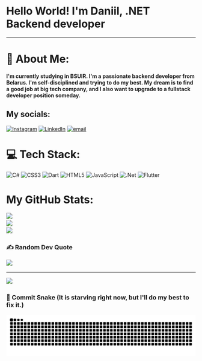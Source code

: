 # Hello World! I'm Daniil, .NET Backend developer

---

# 💫 About Me:
#### I'm currently studying in BSUIR. I'm a passionate backend developer from Belarus. I'm self-disciplined and trying to do my best. My dream is to find a good job at big tech company, and I also want to upgrade to a fullstack developer position someday.

## My socials:
[![Instagram](https://img.shields.io/badge/Instagram-%23E4405F.svg?logo=Instagram&logoColor=white)](https://www.instagram.com/rudenia_daniil/) [![LinkedIn](https://img.shields.io/badge/LinkedIn-%230077B5.svg?logo=linkedin&logoColor=white)](https://www.linkedin.com/in/daniil-rudzenia/) [![email](https://img.shields.io/badge/Email-D14836?logo=gmail&logoColor=white)](mailto:daniilrudzenia@gmail.com) 

# 💻 Tech Stack:
![C#](https://img.shields.io/badge/c%23-%23239120.svg?style=for-the-badge&logo=csharp&logoColor=white) ![CSS3](https://img.shields.io/badge/css3-%231572B6.svg?style=for-the-badge&logo=css3&logoColor=white) ![Dart](https://img.shields.io/badge/dart-%230175C2.svg?style=for-the-badge&logo=dart&logoColor=white) ![HTML5](https://img.shields.io/badge/html5-%23E34F26.svg?style=for-the-badge&logo=html5&logoColor=white) ![JavaScript](https://img.shields.io/badge/javascript-%23323330.svg?style=for-the-badge&logo=javascript&logoColor=%23F7DF1E) ![.Net](https://img.shields.io/badge/.NET-5C2D91?style=for-the-badge&logo=.net&logoColor=white) ![Flutter](https://img.shields.io/badge/Flutter-%2302569B.svg?style=for-the-badge&logo=Flutter&logoColor=white)
# My GitHub Stats:
![](https://github-readme-stats.vercel.app/api?username=Rudzeniapol&theme=dark&hide_border=false&include_all_commits=true&count_private=true)<br/>
![](https://nirzak-streak-stats.vercel.app/?user=Rudzeniapol&theme=dark&hide_border=false)<br/>
![](https://github-readme-stats.vercel.app/api/top-langs/?username=Rudzeniapol&theme=dark&hide_border=false&include_all_commits=true&count_private=true&layout=compact)

### ✍️ Random Dev Quote
![](https://quotes-github-readme.vercel.app/api?type=horizontal&theme=radical)

---
[![](https://visitcount.itsvg.in/api?id=Rudzeniapol&icon=0&color=0)](https://visitcount.itsvg.in)


### 👾 Commit Snake (It is starving right now, but I'll do my best to fix it.)
<picture>
  <source media="(prefers-color-scheme: dark)" srcset="https://raw.githubusercontent.com/rudzeniapol/rudzeniapol/output/github-snake-dark.svg" />
  <source media="(prefers-color-scheme: light)" srcset="https://raw.githubusercontent.com/rudzeniapol/rudzeniapol/output/github-snake.svg" />
  <img alt="github-snake" src="https://raw.githubusercontent.com/rudzeniapol/rudzeniapol/output/github-snake.svg" />
</picture>